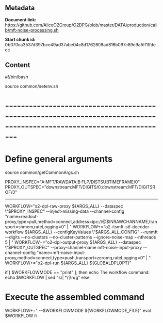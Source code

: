 ## Metadata

**Document link:** https://github.com/AliceO2Group/O2DPG/blob/master/DATA/production/calib/mft-noise-processing.sh

**Start chunk id:** 0b070ca3537d397bce49ad37abe04c8d1762608ad816b097c89e9a5ff1ffdecc

## Content

#!/bin/bash

source common/setenv.sh

# ---------------------------------------------------------------------------------------------------------------------
# Define general arguments
source common/getCommonArgs.sh

PROXY_INSPEC="A:MFT/RAWDATA;B:FLP/DISTSUBTIMEFRAME/0"
PROXY_OUTSPEC="downstream:MFT/DIGITS/0;downstream:MFT/DIGITSROF/0"

---

WORKFLOW="o2-dpl-raw-proxy ${ARGS_ALL} --dataspec \"$PROXY_INSPEC\" --inject-missing-data --channel-config \"name=readout-proxy,type=pull,method=connect,address=ipc://@$INRAWCHANNAME,transport=shmem,rateLogging=0\" | "
WORKFLOW+="o2-itsmft-stf-decoder-workflow ${ARGS_ALL} --configKeyValues \"$ARGS_ALL_CONFIG\" --runmft --digits --no-clusters --no-cluster-patterns --ignore-noise-map --nthreads 5 | "
WORKFLOW+="o2-dpl-output-proxy ${ARGS_ALL} --dataspec \"$PROXY_OUTSPEC\" --proxy-channel-name mft-noise-input-proxy --channel-config \"name=mft-noise-input-proxy,method=connect,type=push,transport=zeromq,rateLogging=0\" | "
WORKFLOW+="o2-dpl-run ${ARGS_ALL} ${GLOBALDPLOPT}"

if [ $WORKFLOWMODE == "print" ]; then
  echo The workflow command:
  echo $WORKFLOW | sed "s/| */|\n/g"
else
  # Execute the assembled command
  WORKFLOW+=" --$WORKFLOWMODE ${WORKFLOWMODE_FILE}"
  eval $WORKFLOW
fi